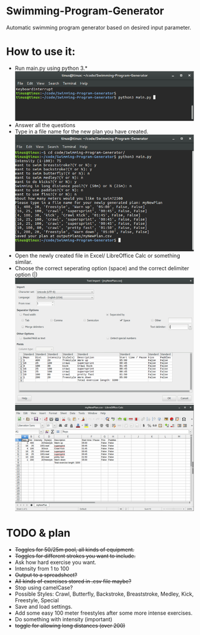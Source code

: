 # Swimming-Program-Generator  
Automatic swimming program generator based on desired input parameter.  

# How to use it:
* Run main.py using python 3.*
![Step 1](images/step1.png)
* Answer all the questions
* Type in a file name for the new plan you have created.
![Step 2](images/step2.png)
* Open the newly created file in Excel/ LibreOffice Calc or something similar.
* Choose the correct seperating option (space) and the correct delimiter option (|)
![Step 3](images/step3.png)
![Step 4](images/step4.png)
# TODO & plan  
* ~~Toggles for 50/25m pool, all kinds of equipment.~~
* ~~Toggles for different strokes you want to include.~~
* Ask how hard exercise you want.
* Intensity from 1 to 100
* ~~Output to a spreadsheet?~~
* ~~All kinds of exercises stored in .csv file maybe?~~
* Stop using camelCase?
* Possible Styles: Crawl, Butterfly, Backstroke, Breaststroke, Medley, Kick, Freestyle, Special
* Save and load settings.
* Add some easy 100 meter freestyles after some more intense exercises.
* Do something with intensity (important)
* ~~toggle for allowing long distances (over 200)~~
